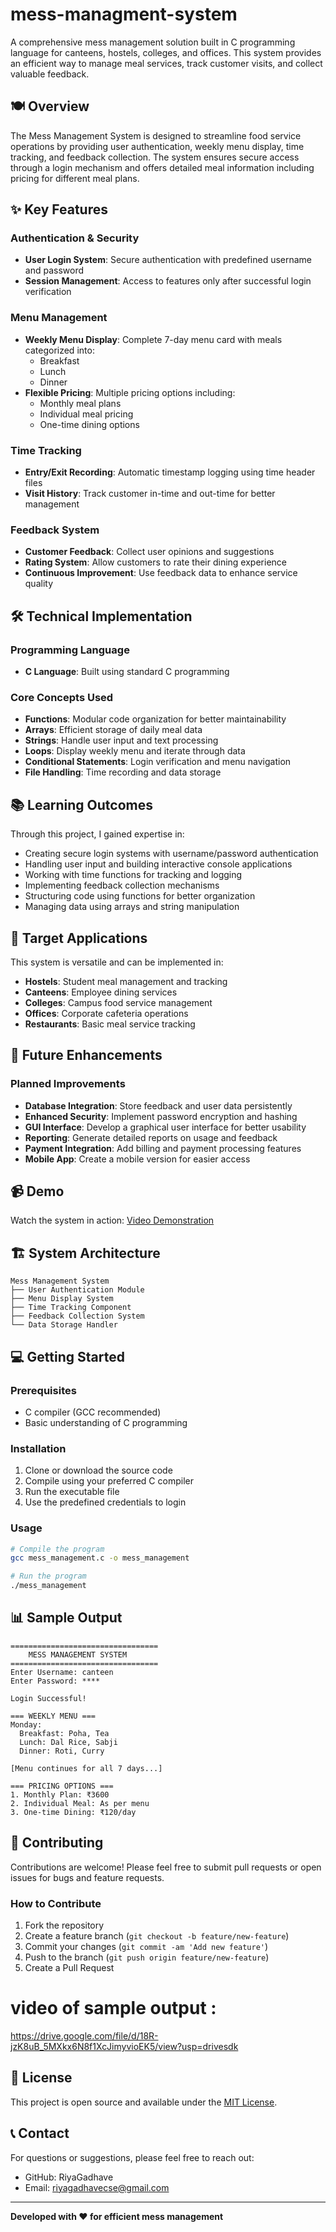 # mess-managment-system


A comprehensive mess management solution built in C programming language for canteens, hostels, colleges, and offices. This system provides an efficient way to manage meal services, track customer visits, and collect valuable feedback.

## 🍽️ Overview

The Mess Management System is designed to streamline food service operations by providing user authentication, weekly menu display, time tracking, and feedback collection. The system ensures secure access through a login mechanism and offers detailed meal information including pricing for different meal plans.

## ✨ Key Features

### Authentication & Security
- **User Login System**: Secure authentication with predefined username and password
- **Session Management**: Access to features only after successful login verification

### Menu Management
- **Weekly Menu Display**: Complete 7-day menu card with meals categorized into:
  - Breakfast
  - Lunch  
  - Dinner
- **Flexible Pricing**: Multiple pricing options including:
  - Monthly meal plans
  - Individual meal pricing
  - One-time dining options

### Time Tracking
- **Entry/Exit Recording**: Automatic timestamp logging using time header files
- **Visit History**: Track customer in-time and out-time for better management

### Feedback System
- **Customer Feedback**: Collect user opinions and suggestions
- **Rating System**: Allow customers to rate their dining experience
- **Continuous Improvement**: Use feedback data to enhance service quality

## 🛠️ Technical Implementation

### Programming Language
- **C Language**: Built using standard C programming

### Core Concepts Used
- **Functions**: Modular code organization for better maintainability
- **Arrays**: Efficient storage of daily meal data
- **Strings**: Handle user input and text processing
- **Loops**: Display weekly menu and iterate through data
- **Conditional Statements**: Login verification and menu navigation
- **File Handling**: Time recording and data storage

## 📚 Learning Outcomes

Through this project, I gained expertise in:
- Creating secure login systems with username/password authentication
- Handling user input and building interactive console applications
- Working with time functions for tracking and logging
- Implementing feedback collection mechanisms
- Structuring code using functions for better organization
- Managing data using arrays and string manipulation

## 🎯 Target Applications

This system is versatile and can be implemented in:
- **Hostels**: Student meal management and tracking
- **Canteens**: Employee dining services
- **Colleges**: Campus food service management
- **Offices**: Corporate cafeteria operations
- **Restaurants**: Basic meal service tracking

## 🚀 Future Enhancements

### Planned Improvements
- **Database Integration**: Store feedback and user data persistently
- **Enhanced Security**: Implement password encryption and hashing
- **GUI Interface**: Develop a graphical user interface for better usability
- **Reporting**: Generate detailed reports on usage and feedback
- **Payment Integration**: Add billing and payment processing features
- **Mobile App**: Create a mobile version for easier access

## 📹 Demo

Watch the system in action: [Video Demonstration](https://drive.google.com/file/d/18K6TrAaRf7k326LQ6M-KH4LE2C87yNCJ/view?usp=drivesdk)

## 🏗️ System Architecture

```
Mess Management System
├── User Authentication Module
├── Menu Display System
├── Time Tracking Component
├── Feedback Collection System
└── Data Storage Handler
```

## 💻 Getting Started

### Prerequisites
- C compiler (GCC recommended)
- Basic understanding of C programming

### Installation
1. Clone or download the source code
2. Compile using your preferred C compiler
3. Run the executable file
4. Use the predefined credentials to login

### Usage
```bash
# Compile the program
gcc mess_management.c -o mess_management

# Run the program
./mess_management
```

## 📊 Sample Output

```
=================================
    MESS MANAGEMENT SYSTEM
=================================
Enter Username: canteen
Enter Password: ****

Login Successful!

=== WEEKLY MENU ===
Monday:
  Breakfast: Poha, Tea 
  Lunch: Dal Rice, Sabji 
  Dinner: Roti, Curry 

[Menu continues for all 7 days...]

=== PRICING OPTIONS ===
1. Monthly Plan: ₹3600
2. Individual Meal: As per menu
3. One-time Dining: ₹120/day
```

## 🤝 Contributing

Contributions are welcome! Please feel free to submit pull requests or open issues for bugs and feature requests.

### How to Contribute
1. Fork the repository
2. Create a feature branch (`git checkout -b feature/new-feature`)
3. Commit your changes (`git commit -am 'Add new feature'`)
4. Push to the branch (`git push origin feature/new-feature`)
5. Create a Pull Request

# video of sample output :
https://drive.google.com/file/d/18R-jzK8uB_5MXkx6N8f1XcJimyvioEK5/view?usp=drivesdk


## 📝 License

This project is open source and available under the [MIT License](LICENSE).

## 📞 Contact

For questions or suggestions, please feel free to reach out:
- GitHub: RiyaGadhave
- Email: riyagadhavecse@gmail.com

---

**Developed with ❤️ for efficient mess management**

